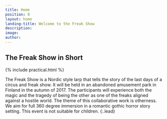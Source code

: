 ```yaml
---
title: Home
position: 0
layout: home
landing-title: Welcome to the Freak Show
description:
image:
author:
---
```


## The Freak Show in Short

<div class="row">
<div class="7u 12u(small)">

{% include practical.html %}

</div>
<div class="5u 12u(small)" markdown="1">


The Freak Show is a Nordic style larp that tells the story of the last days of a circus and freak show.  It will be held in an abandoned amusement park in Finland in the autumn of 2017. The participants will experience both the magic and the tragedy of being the other as one of the freaks aligned against a hostile world. The theme of this collaborative work is otherness.  We aim for full 360 degree immersion in a romantic gothic horror story setting. This event is not suitable for children.
{:.lead}

</div>

